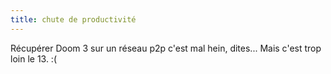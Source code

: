 ```yaml
---
title: chute de productivité
---
```


Récupérer Doom 3 sur un réseau p2p c'est mal hein, dites... Mais c'est trop
loin le 13. :(

